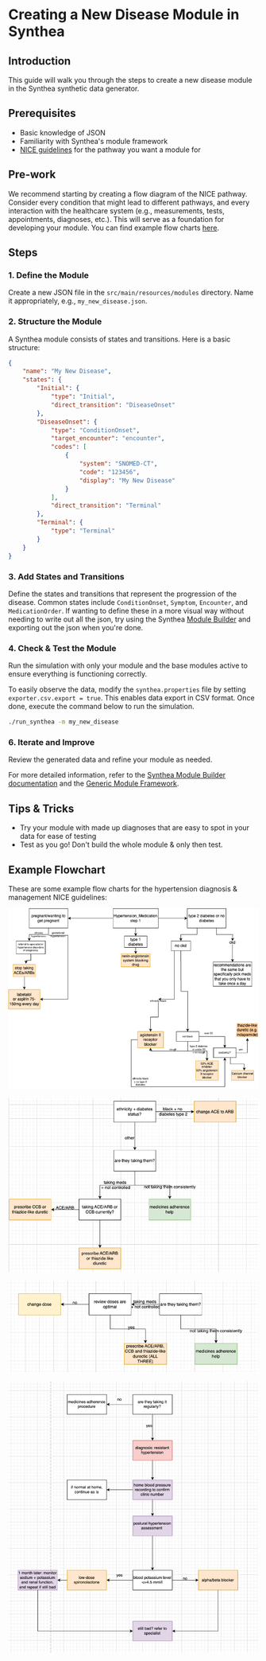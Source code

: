 # Creating a New Disease Module in Synthea

## Introduction
This guide will walk you through the steps to create a new disease module in the Synthea synthetic data generator.

## Prerequisites
- Basic knowledge of JSON
- Familiarity with Synthea's module framework
- [NICE guidelines](https://www.nice.org.uk/guidance) for the pathway you want a module for 

## Pre-work 
We recommend starting by creating a flow diagram of the NICE pathway. Consider every condition that might lead to different pathways, and every interaction with the healthcare system (e.g., measurements, tests, appointments, diagnoses, etc.). This will serve as a foundation for developing your module. You can find example flow charts [here](#example-flowchart).

## Steps

### 1. Define the Module
Create a new JSON file in the `src/main/resources/modules` directory. Name it appropriately, e.g., `my_new_disease.json`.

### 2. Structure the Module
A Synthea module consists of states and transitions. Here is a basic structure:

```json
{
    "name": "My New Disease",
    "states": {
        "Initial": {
            "type": "Initial",
            "direct_transition": "DiseaseOnset"
        },
        "DiseaseOnset": {
            "type": "ConditionOnset",
            "target_encounter": "encounter",
            "codes": [
                {
                    "system": "SNOMED-CT",
                    "code": "123456",
                    "display": "My New Disease"
                }
            ],
            "direct_transition": "Terminal"
        },
        "Terminal": {
            "type": "Terminal"
        }
    }
}
```

### 3. Add States and Transitions
Define the states and transitions that represent the progression of the disease. Common states include `ConditionOnset`, `Symptom`, `Encounter`, and `MedicationOrder`. If wanting to define these in a more visual way without needing to write out all the json, try using the Synthea [Module Builder](https://synthetichealth.github.io/module-builder/) and exporting out the json when you're done. 

### 4. Check & Test the Module

Run the simulation with only your module and the base modules active to ensure everything is functioning correctly.

To easily observe the data, modify the `synthea.properties` file by setting `exporter.csv.export = true`. This enables data export in CSV format. Once done, execute the command below to run the simulation.

```sh
./run_synthea -m my_new_disease
```

### 6. Iterate and Improve
Review the generated data and refine your module as needed.

For more detailed information, refer to the [Synthea Module Builder documentation](https://github.com/synthetichealth/synthea/wiki/Adding-a-Module) and the [Generic Module Framework](https://github.com/synthetichealth/synthea/wiki/Generic-Module-Framework).

## Tips & Tricks
- Try your module with made up diagnoses that are easy to spot in your data for ease of testing
- Test as you go! Don't build the whole module & only then test.

## Example Flowchart
These are some example flow charts for the hypertension diagnosis & management NICE guidelines:

![Step 1 from NICE guidelines](../images/step1_hypertension.png)

![Step 2](../images/step2_hypertension.png)

![Step 3](../images/step3_hypertension.png)

![Step 4](../images/step4_hypertension.png)